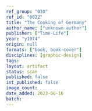 ```yaml
---
ref_group: "030"
ref_id: "0022"
title: "The Cooking of Germany"
author_name: ["unknown author"]
publisher: ["Time-Life"]
year: "y1974"
origin: null
formats: ["book, book-cover"]
disciplines: [graphic-design]
tags:
layout: artifact
status: scan
published: false
int_published: false
image_count:
date_added: 2023-06-16
batch:
---
```

